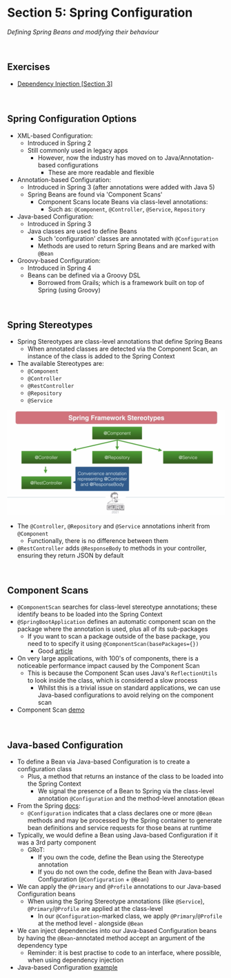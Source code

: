 # Section 5: Spring Configuration
*Defining Spring Beans and modifying their behaviour*

<br>

## Exercises
* [Dependency Injection [Section 3]](../03-dependency-injection/exercises/dependency-injection) 

<br>

## Spring Configuration Options
* XML-based Configuration:
    * Introduced in Spring 2
    * Still commonly used in legacy apps
        * However, now the industry has moved on to Java/Annotation-based configurations 
            * These are more readable and flexible
* Annotation-based Configuration:
    * Introduced in Spring 3 (after annotations were added with Java 5)
    * Spring Beans are found via 'Component Scans'
        * Component Scans locate Beans via class-level annotations:
            * Such as: `@Component`, `@Controller`, `@Service`, `Repository`
* Java-based Configuration:
    * Introduced in Spring 3
    * Java classes are used to define Beans
        * Such 'configuration' classes are annotated with `@Configuration`
        * Methods are used to return Spring Beans and are marked with `@Bean`
* Groovy-based Configuration:
    * Introduced in Spring 4
    * Beans can be defined via a Groovy DSL
        * Borrowed from Grails; which is a framework built on top of Spring (using Groovy)

<br>

## Spring Stereotypes
* Spring Stereotypes are class-level annotations that define Spring Beans
    * When annotated classes are detected via the Component Scan, an instance of the class is added to the Spring Context
* The available Stereotypes are:
    * `@Component`
    * `@Controller`
    * `@RestController`
    * `@Repository`
    * `@Service`

<img src="./res/spring-stereotypes.png" width="800">

* The `@Controller`, `@Repository` and `@Service` annotations inherit from `@Component`
    * Functionally, there is no difference between them
* `@RestController` adds `@ResponseBody` to methods in your controller, ensuring they return JSON by default

<br>

## Component Scans
* `@ComponentScan` searches for class-level stereotype annotations; these identify beans to be loaded into the Spring Context
* `@SpringBootApplication` defines an automatic component scan on the package where the annotation is used, plus all of its sub-packages
    * If you want to scan a package outside of the base package, you need to to specify it using `@ComponentScan(basePackages={})`
        * Good [article](https://www.springboottutorial.com/spring-boot-and-component-scan)
* On very large applications, with 100's of components, there is a noticeable performance impact caused by the Component Scan
    * This is because the Component Scan uses Java's `ReflectionUtils` to look inside the class, which is considered a slow process
        * Whilst this is a trivial issue on standard applications, we can use Java-based configurations to avoid relying on the component scan
* Component Scan [demo](../03-dependency-injection/exercises/dependency-injection/src/main/java/com/jrsmiffy/springguru/dependencyinjection/DependencyInjectionApplication.java)

<br>

## Java-based Configuration
* To define a Bean via Java-based Configuration is to create a configuration class
    * Plus, a method that returns an instance of the class to be loaded into the Spring Context
        * We signal the presence of a Bean to Spring via the class-level annotation `@Configuration` and the method-level annotation `@Bean`
* From the Spring [docs](https://docs.spring.io/spring-framework/docs/current/javadoc-api/org/springframework/context/annotation/Configuration.html):
    * `@Configuration` indicates that a class declares one or more `@Bean` methods and may be processed by the Spring container to generate bean definitions and service requests for those beans at runtime
* Typically, we would define a Bean using Java-based Configuration if it was a 3rd party component
    * GRoT:
        * If you own the code, define the Bean using the Stereotype annotation
        * If you do not own the code, define the Bean with Java-based Configuration (`@Configuration` + `@Bean`)
* We can apply the `@Primary` and `@Profile` annotations to our Java-based Configuration beans
    * When using the Spring Stereotype annotations (like `@Service`), `@Primary`/`@Profile` are applied at the class-level
        * In our `@Configuration`-marked class, we apply `@Primary`/`@Profile` at the method level - alongside `@Bean`
* We can inject dependencies into our Java-based Configuration beans by having the `@Bean`-annotated method accept an argument of the dependency type
    * Reminder: it is best practise to code to an interface, where possible, when using dependency injection
* Java-based Configuration [example](../03-dependency-injection/exercises/dependency-injection/src/main/java/com/jrsmiffy/springguru/dependencyinjection/config/GreetingServiceConfig.java)